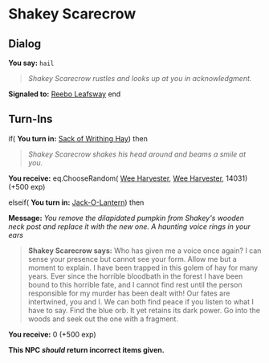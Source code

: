 # Shakey Scarecrow
## Dialog

**You say:** `hail`



>*Shakey Scarecrow rustles and looks up at you in acknowledgment.*


**Signaled to:**  [Reebo Leafsway](/npc/19052)
end

## Turn-Ins




if( **You turn in:** [Sack of Writhing Hay](/item/14321)) then


>*Shakey Scarecrow shakes his head around and beams a smile at you.*


 **You receive:** eq.ChooseRandom( [Wee Harvester](/item/13980),  [Wee Harvester](/item/13980), 14031) (+500 exp)

elseif( **You turn in:** [Jack-O-Lantern](/item/11139)) then


**Message:** <span class="text-warning">*You remove the dilapidated pumpkin from Shakey's wooden neck post and replace it with the new one. A haunting voice rings in your ears*</span>


>**Shakey Scarecrow says:** Who has given me a voice once again? I can sense your presence but cannot see your form. Allow me but a moment to explain. I have been trapped in this golem of hay for many years. Ever since the horrible bloodbath in the forest I have been bound to this horrible fate, and I cannot find rest until the person responsible for my murder has been dealt with! Our fates are intertwined, you and I. We can both find peace if you listen to what I have to say. Find the blue orb. It yet retains its dark power. Go into the woods and seek out the one with a fragment.


 **You receive:** 0 (+500 exp)

**This NPC *should* return incorrect items given.**
